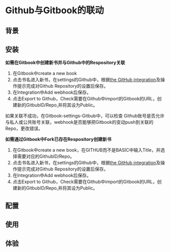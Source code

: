 # Github与Gitbook的联动

## 背景

## 安装

**如需在Gitbook中创建新书并与Github中的Respository关联**

1. 在Gitbook中create a new book
2. 点击书名进入新书，在settings的Github中，根据[the GitHub integration](https://help.gitbook.com/github/index.html)及操作提示完成对Github Repository的设置后保存。
3. 在Integration中Add webhook后保存。
4. 点击Export to Github，Check需要在Github中import的Gitbook的URL，创建新的GitbubID/Repo,并将其设为Public。

如果关联不成功，在Gitbook-settings-Gitbub中，可以检查
Github账号是否允许与私人或公共账号关联，webhook是否能够把Gitbook的变动push到关联的Repo，更改错误。


**如需通过Gitbook中Fork已存在Respository创建新书**

1. 在Gitbook中create a new book，在GITHUB而不是BASIC中输入Title，并选择需要对应的GithubID/Repo。
2. 点击书名进入新书，在settings的Github中，根据[the GitHub integration](https://help.gitbook.com/github/index.html)及操作提示完成对Github Repository的设置后保存。
3. 在Integration中Add webhook后保存。
4. 点击Export to Github，Check需要在Github中import的Gitbook的URL，创建新的GitbubID/Repo,并将其设为Public。
 

## 配置

## 使用

## 体验

